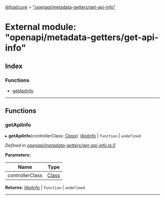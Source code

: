 [@foal/core](../README.md) > ["openapi/metadata-getters/get-api-info"](../modules/_openapi_metadata_getters_get_api_info_.md)

# External module: "openapi/metadata-getters/get-api-info"

## Index

### Functions

* [getApiInfo](_openapi_metadata_getters_get_api_info_.md#getapiinfo)

---

## Functions

<a id="getapiinfo"></a>

###  getApiInfo

▸ **getApiInfo**(controllerClass: *[Class](_core_class_interface_.md#class)*): [IApiInfo](../interfaces/_openapi_interfaces_.iapiinfo.md) \| `function` \| `undefined`

*Defined in [openapi/metadata-getters/get-api-info.ts:5](https://github.com/FoalTS/foal/blob/538afb23/packages/core/src/openapi/metadata-getters/get-api-info.ts#L5)*

**Parameters:**

| Name | Type |
| ------ | ------ |
| controllerClass | [Class](_core_class_interface_.md#class) |

**Returns:** [IApiInfo](../interfaces/_openapi_interfaces_.iapiinfo.md) \| `function` \| `undefined`

___

